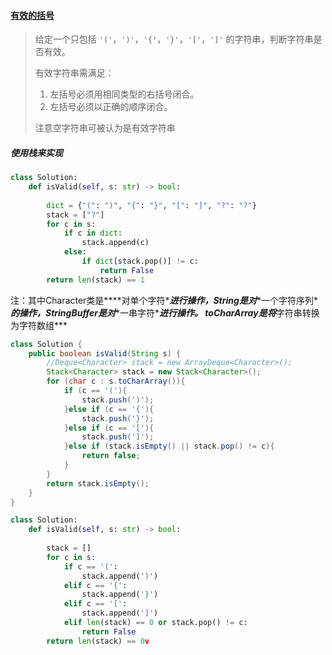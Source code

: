 #### [有效的括号](https://leetcode-cn.com/problems/valid-parentheses/)

> 给定一个只包括 `'('`，`')'`，`'{'`，`'}'`，`'['`，`']'` 的字符串，判断字符串是否有效。
>
> 有效字符串需满足：
>
> 1. 左括号必须用相同类型的右括号闭合。
> 2. 左括号必须以正确的顺序闭合。
>
> 注意空字符串可被认为是有效字符串

##### 使用栈来实现

```python
class Solution:
    def isValid(self, s: str) -> bool:
        
        dict = {"(": ")", "{": "}", "[": "]", "?": "?"}
        stack = ["?"]
        for c in s:
            if c in dict:
                stack.append(c)
            else:
                if dict[stack.pop()] != c:
                    return False
        return len(stack) == 1
```

注：其中Character类是***\*对单个字符\****进行操作，String是对***\*一个字符序列\****的操作，StringBuffer是对***\*一串字符\****进行操作。 toCharArray是将***字符串转换为字符数组***

```java
class Solution {
    public boolean isValid(String s) {
        //Deque<Character> stack = new ArrayDeque<Character>();
      	Stack<Character> stack = new Stack<Character>();
        for (char c : s.toCharArray()){
            if (c == '('){
                stack.push(')');
            }else if (c == '{'){
                stack.push('}');
            }else if (c == '['){
                stack.push(']');
            }else if (stack.isEmpty() || stack.pop() != c){
                return false;
            }
        }
        return stack.isEmpty();
    }
}
```

```python
class Solution:
    def isValid(self, s: str) -> bool:
        
        stack = []
        for c in s:
            if c == '(':
                stack.append(')')
            elif c == '{':
                stack.append('}')
            elif c == '[':
                stack.append(']')
            elif len(stack) == 0 or stack.pop() != c:
                return False
        return len(stack) == 0v
```

